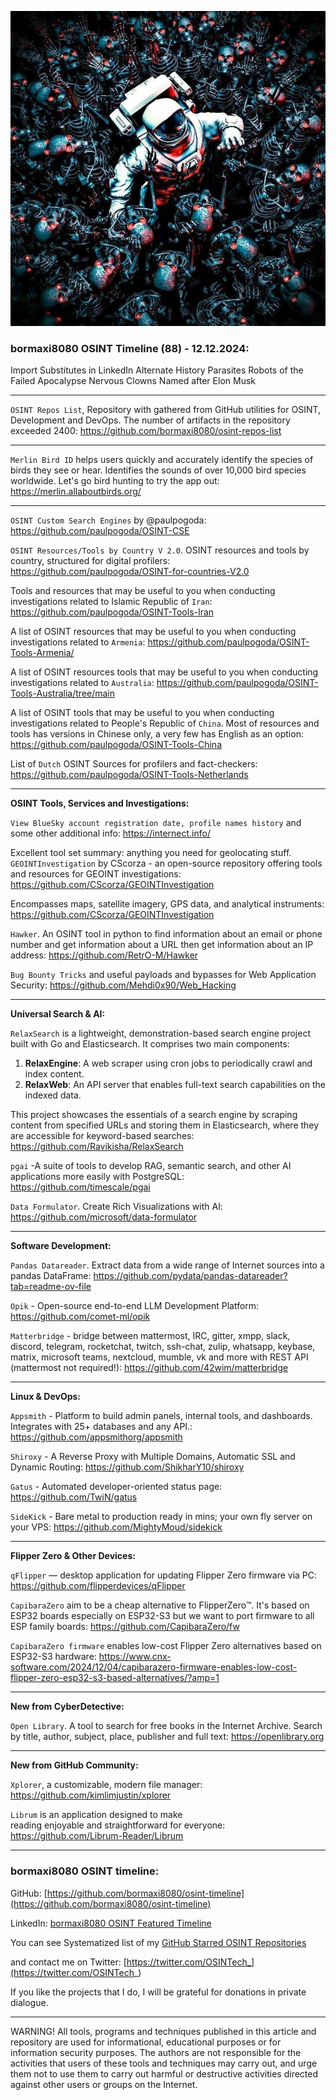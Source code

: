 ![alt text](img/88.jpg)

### bormaxi8080 OSINT Timeline (88) - 12.12.2024:

Import Substitutes in LinkedIn
Alternate History Parasites
Robots of the Failed Apocalypse
Nervous Clowns Named after Elon Musk

----

```OSINT Repos List```, Repository with gathered from GitHub utilities for OSINT, Development and DevOps. The number of artifacts in the repository exceeded 2400: https://github.com/bormaxi8080/osint-repos-list

----

```Merlin Bird ID``` helps users quickly and accurately identify the species of birds they see or hear. Identifies the sounds of over 10,000 bird species worldwide. Let's go bird hunting to try the app out: https://merlin.allaboutbirds.org/

----

```OSINT Custom Search Engines``` by @paulpogoda: https://github.com/paulpogoda/OSINT-CSE

```OSINT Resources/Tools by Country V 2.0```. OSINT resources and tools by country, structured for digital profilers: https://github.com/paulpogoda/OSINT-for-countries-V2.0

Tools and resources that may be useful to you when conducting investigations related to Islamic Republic of ```Iran```: https://github.com/paulpogoda/OSINT-Tools-Iran

A list of OSINT resources that may be useful to you when conducting investigations related to ```Armenia```: https://github.com/paulpogoda/OSINT-Tools-Armenia/

A list of OSINT resources tools that may be useful to you when conducting investigations related to ```Australia```: https://github.com/paulpogoda/OSINT-Tools-Australia/tree/main

A list of OSINT tools that may be useful to you when conducting investigations related to People's Republic of ```China```. Most of resources and tools has versions in Chinese only, a very few has English as an option: https://github.com/paulpogoda/OSINT-Tools-China

List of ```Dutch``` OSINT Sources for profilers and fact-checkers: https://github.com/paulpogoda/OSINT-Tools-Netherlands

----

**OSINT Tools, Services and Investigations:**

```View BlueSky account registration date, profile names history``` and some other additional info: https://internect.info/

Excellent tool set summary: anything you need for geolocating stuff. ```GEOINTInvestigation``` by CScorza - an open-source repository offering tools and resources for GEOINT investigations: https://github.com/CScorza/GEOINTInvestigation
  
Encompasses maps, satellite imagery, GPS data, and analytical instruments: https://github.com/CScorza/GEOINTInvestigation

```Hawker```. An OSINT tool in python to find information about an email or phone number and get information about a URL then get information about an IP address: https://github.com/RetrO-M/Hawker

```Bug Bounty Tricks``` and useful payloads and bypasses for Web Application Security: https://github.com/Mehdi0x90/Web_Hacking

----

**Universal Search & AI:**

```RelaxSearch``` is a lightweight, demonstration-based search engine project built with Go and Elasticsearch. It comprises two main components:

1. **RelaxEngine**: A web scraper using cron jobs to periodically crawl and index content.
2. **RelaxWeb**: An API server that enables full-text search capabilities on the indexed data.

This project showcases the essentials of a search engine by scraping content from specified URLs and storing them in Elasticsearch, where they are accessible for keyword-based searches: https://github.com/Ravikisha/RelaxSearch

```pgai``` -A suite of tools to develop RAG, semantic search, and other AI applications more easily with PostgreSQL: https://github.com/timescale/pgai

```Data Formulator```. Create Rich Visualizations with AI: https://github.com/microsoft/data-formulator

---

**Software Development:**

```Pandas Datareader```. Extract data from a wide range of Internet sources into a pandas DataFrame: https://github.com/pydata/pandas-datareader?tab=readme-ov-file

```Opik``` - Open-source end-to-end LLM Development Platform: https://github.com/comet-ml/opik

```Matterbridge``` - bridge between mattermost, IRC, gitter, xmpp, slack, discord, telegram, rocketchat, twitch, ssh-chat, zulip, whatsapp, keybase, matrix, microsoft teams, nextcloud, mumble, vk and more with REST API (mattermost not required!): https://github.com/42wim/matterbridge

----

**Linux & DevOps:**

```Appsmith``` - Platform to build admin panels, internal tools, and dashboards. Integrates with 25+ databases and any API.: https://github.com/appsmithorg/appsmith

```Shiroxy``` - A Reverse Proxy with Multiple Domains, Automatic SSL and Dynamic Routing: https://github.com/ShikharY10/shiroxy

```Gatus``` - Automated developer-oriented status page: https://github.com/TwiN/gatus

```SideKick``` - Bare metal to production ready in mins; your own fly server on your VPS: https://github.com/MightyMoud/sidekick

----

**Flipper Zero & Other Devices:**

```qFlipper``` — desktop application for updating Flipper Zero firmware via PC: https://github.com/flipperdevices/qFlipper

```CapibaraZero``` aim to be a cheap alternative to FlipperZero™. It's based on ESP32 boards especially on ESP32-S3 but we want to port firmware to all ESP family boards: https://github.com/CapibaraZero/fw

```CapibaraZero firmware``` enables low-cost Flipper Zero alternatives based on ESP32-S3 hardware: https://www.cnx-software.com/2024/12/04/capibarazero-firmware-enables-low-cost-flipper-zero-esp32-s3-based-alternatives/?amp=1

----

**New from CyberDetective:**

```Open Library```. A tool to search for free books in the Internet Archive. Search by title, author, subject, place, publisher and full text: https://openlibrary.org

----

**New from GitHub Community:**

```Xplorer```, a customizable, modern file manager: https://github.com/kimlimjustin/xplorer

```Librum``` is an application designed to make reading enjoyable and straightforward for everyone: https://github.com/Librum-Reader/Librum

----
### bormaxi8080 OSINT timeline:

GitHub: [https://github.com/bormaxi8080/osint-timeline](https://github.com/bormaxi8080/osint-timeline)

LinkedIn: [bormaxi8080 OSINT Featured Timeline](https://www.linkedin.com/in/osintech/details/featured/)

You can see Systematized list of my [GitHub Starred OSINT Repositories](https://github.com/bormaxi8080/osint-repos-list)

and contact me on Twitter: [https://twitter.com/OSINTech_](https://twitter.com/OSINTech_)

If you like the projects that I do, I will be grateful for donations in private dialogue.

----

WARNING! All tools, programs and techniques published in this article and repository are used for informational, educational purposes or for information security purposes. The authors are not responsible for the activities that users of these tools and techniques may carry out, and urge them not to use them to carry out harmful or destructive activities directed against other users or groups on the Internet.